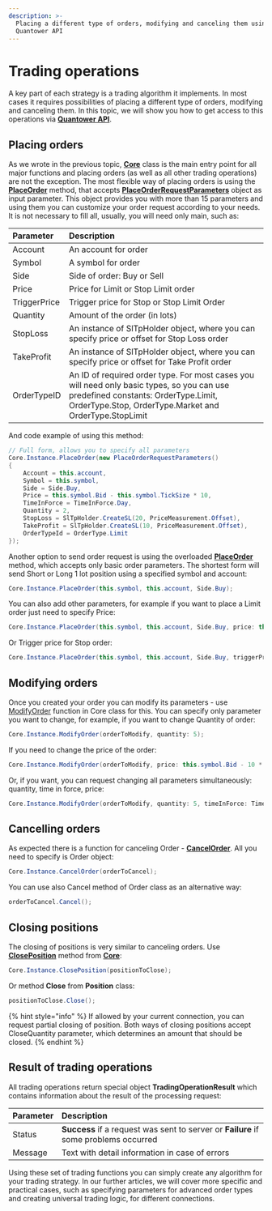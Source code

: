 ```yaml
---
description: >-
  Placing a different type of orders, modifying and canceling them using
  Quantower API
---
```


# Trading operations

A key part of each strategy is a trading algorithm it implements. In most cases it requires possibilities of placing a different type of orders, modifying and canceling them. In this topic, we will show you how to get access to this operations via [**Quantower API**](https://api.optimusflow.qtower.app/).

## Placing orders

As we wrote in the previous topic, [**Core**](https://api.optimusflow.qtower.app/docs/TradingPlatform.BusinessLayer.Core.html) class is the main entry point for all major functions and placing orders \(as well as all other trading operations\) are not the exception. The most flexible way of placing orders is using the [**PlaceOrder**](https://api.optimusflow.qtower.app/docs/TradingPlatform.BusinessLayer.Core.html#TradingPlatform_BusinessLayer_Core_PlaceOrder_TradingPlatform_BusinessLayer_PlaceOrderRequestParameters_) method, that accepts [**PlaceOrderRequestParameters**](https://api.optimusflow.qtower.app/docs/TradingPlatform.BusinessLayer.PlaceOrderRequestParameters.html) object as input parameter. This object provides you with more than 15 parameters and using them you can customize your order request according to your needs. It is not necessary to fill all, usually, you will need only main, such as:

| Parameter | Description |
| :--- | :--- |
| Account | An account for order |
| Symbol | A symbol for order |
| Side | Side of order: Buy or Sell |
| Price | Price for Limit or Stop Limit order |
| TriggerPrice | Trigger price for Stop or Stop Limit Order |
| Quantity | Amount of the order \(in lots\) |
| StopLoss | An instance of SlTpHolder object, where you can specify price or offset for Stop Loss order |
| TakeProfit | An instance of SlTpHolder object, where you can specify price or offset for Take Profit order |
| OrderTypeID | An ID of required order type. For most cases you will need only basic types, so you can use predefined constants: OrderType.Limit, OrderType.Stop, OrderType.Market and OrderType.StopLimit |

And code example of using this method:

```csharp
// Full form, allows you to specify all parameters
Core.Instance.PlaceOrder(new PlaceOrderRequestParameters()
{
    Account = this.account,
    Symbol = this.symbol,
    Side = Side.Buy,
    Price = this.symbol.Bid - this.symbol.TickSize * 10,
    TimeInForce = TimeInForce.Day,
    Quantity = 2,
    StopLoss = SlTpHolder.CreateSL(20, PriceMeasurement.Offset),
    TakeProfit = SlTpHolder.CreateSL(10, PriceMeasurement.Offset),                   
    OrderTypeId = OrderType.Limit
});
```

Another option to send order request is using the overloaded [**PlaceOrder**](https://api.optimusflow.qtower.app/docs/TradingPlatform.BusinessLayer.Core.html#TradingPlatform_BusinessLayer_Core_PlaceOrder_TradingPlatform_BusinessLayer_Symbol_TradingPlatform_BusinessLayer_Account_TradingPlatform_BusinessLayer_Side_TradingPlatform_BusinessLayer_TimeInForce_System_Double_System_Double_System_Double_System_Double_) method, which accepts only basic order parameters. The shortest form will send Short or Long 1 lot position using a specified symbol and account:

```csharp
Core.Instance.PlaceOrder(this.symbol, this.account, Side.Buy);
```

You can also add other parameters, for example if you want to place a Limit order just need to specify Price:

```csharp
Core.Instance.PlaceOrder(this.symbol, this.account, Side.Buy, price: this.symbol.Bid - this.symbol.TickSize * 5)
```

Or Trigger price for Stop order:

```csharp
Core.Instance.PlaceOrder(this.symbol, this.account, Side.Buy, triggerPrice: this.symbol.Bid - 5 * this.symbol.TickSize);
```

## Modifying orders

Once you created your order you can modify its parameters - use [ModifyOrder](https://api.optimusflow.qtower.app/docs/TradingPlatform.BusinessLayer.Core.html#TradingPlatform_BusinessLayer_Core_ModifyOrder_TradingPlatform_BusinessLayer_Order_TradingPlatform_BusinessLayer_TimeInForce_System_Double_System_Double_System_Double_System_Double_) function in Core class for this. You can specify only parameter you want to change, for example, if you want to change Quantity of order:

```csharp
Core.Instance.ModifyOrder(orderToModify, quantity: 5);
```

If you need to change the price of the order:

```csharp
Core.Instance.ModifyOrder(orderToModify, price: this.symbol.Bid - 10 * this.symbol.TickSize);
```

Or, if you want, you can request changing all parameters simultaneously: quantity, time in force, price:

```csharp
Core.Instance.ModifyOrder(orderToModify, quantity: 5, timeInForce: TimeInForce.GTC, price: this.symbol.Bid - 10*this.symbol.TickSize);
```

## Cancelling orders

As expected there is a function for canceling Order - [**CancelOrder**](https://api.optimusflow.qtower.app/docs/TradingPlatform.BusinessLayer.Core.html#TradingPlatform_BusinessLayer_Core_CancelOrder_TradingPlatform_BusinessLayer_Order_). All you need to specify is Order object:

```csharp
Core.Instance.CancelOrder(orderToCancel);
```

You can use also Cancel method of Order class as an alternative way:

```csharp
orderToCancel.Cancel();
```

## Closing positions

The closing of positions is very similar to canceling orders. Use [**ClosePosition**](https://api.optimusflow.qtower.app/docs/TradingPlatform.BusinessLayer.Core.html#TradingPlatform_BusinessLayer_Core_ClosePosition_TradingPlatform_BusinessLayer_Position_System_Double_) method from [**Core**](https://api.optimusflow.qtower.app/docs/TradingPlatform.BusinessLayer.Core.html):

```csharp
Core.Instance.ClosePosition(positionToClose);
```

Or method **Close** from **Position** class:

```csharp
positionToClose.Close();
```

{% hint style="info" %}
If allowed by your current connection, you can request partial closing of position. Both ways of closing positions accept CloseQuantity parameter, which determines an amount that should be closed.
{% endhint %}

## Result of trading operations

All trading operations return special object **TradingOperationResult** which contains information about the result of the processing request:

| Parameter | Description |
| :--- | :--- |
| Status | **Success** if a request was sent to server or **Failure** if some problems occurred |
| Message | Text with detail information in case of errors |

Using these set of trading functions you can simply create any algorithm for your trading strategy. In our further articles, we will cover more specific and practical cases, such as specifying parameters for advanced order types and creating universal trading logic, for different connections.

